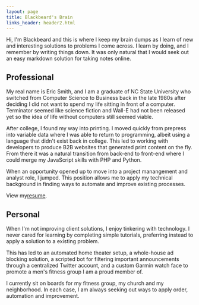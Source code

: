 ```yaml
---
layout: page
title: Blackbeard's Brain
links_header: header2.html
---
```


Hi, I'm Blackbeard and this is where I keep my brain dumps as I learn of new and interesting solutions to problems I come across. I learn by doing, and I remember by writing things down. It was only natural that I would seek out an easy markdown solution for taking notes online.

## Professional

My real name is Eric Smith, and I am a graduate of NC State University who switched from Computer Science to Business back in the late 1980s after deciding I did not want to spend my life sitting in front of a computer. Terminator seemed like science fiction and Wall-E had not been released yet so the idea of life without computers still seemed viable. 

After college, I found my way into printing. I moved quickly from prepress into variable data where I was able to return to programming, albeit using a language that didn't exist back in college. This led to working with developers to produce B2B websites that generated print content on the fly. From there it was a natural transition from back-end to front-end where I could merge my JavaScript skills with PHP and Python. 

When an opportunity opened up to move into a project manangement and analyst role, I jumped. This position allows me to apply my technical background in finding ways to automate and improve existing processes.

View my[resume](resume.md). 

## Personal

When I'm not improving client solutions, I enjoy tinkering with technology. I never cared for learning by completing simple tutorials, preferring instead to apply a solution to a existing problem. 

This has led to an automated home theater setup, a whole-house ad blocking solution, a scripted bot for filtering important announcements through a centralized Twitter account, and a custom Garmin watch face to promote a men's fitness group I am a proud member of. 

I currently sit on boards for my fitness group, my church and my neighborhood. In each case, I am always seeking out ways to apply order, automation and improvement.


